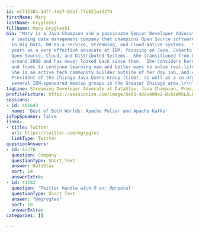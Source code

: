 ```yaml
---
id: e2712384-1dff-4eb7-8dbf-77e621e4d274
firstName: Mary
lastName: Grygleski
fullName: Mary Grygleski
bio: "Mary is a Java Champion and a passionate Senior Developer Advocate at DataStax,
  a leading data management company that champions Open Source software and specializes
  in Big Data, DB-as-a-service, Streaming, and Cloud-Native systems.  She spent 3.5
  years as a very effective advocate at IBM, focusing on Java, Jakarta EE, OpenJ9,
  Open Source, Cloud, and Distributed Systems.  She transitioned from Unix/C to Java
  around 2000 and has never looked back since then.  She considers herself a polyglot
  and loves to continue learning new and better ways to solve real-life problems.
  She is an active tech community builder outside of her day job, and currently the
  President of the Chicago Java Users Group (CJUG), as well as a co-organizer for
  several IBM-sponsored meetup groups in the Greater Chicago area.\r\n"
tagLine: Streaming Developer Advocate at DataStax, Java Champion, President of Chicago-JUG
profilePicture: https://sessionize.com/image/8a93-400o400o2-BiAzWRhLALKBUHN82MUUFB.jpg
sessions:
- id: 401643
  name: 'Best of Both Worlds: Apache Pulsar and Apache Kafka'
isTopSpeaker: false
links:
- title: Twitter
  url: https://twitter.com/mgrygles
  linkType: Twitter
questionAnswers:
- id: 43778
  question: Company
  questionType: Short_Text
  answer: DataStax
  sort: 14
  answerExtra: 
- id: 43782
  question: 'Twitter handle with @ ex: @prpatel'
  questionType: Short_Text
  answer: "@mgrygles"
  sort: 18
  answerExtra: 
categories: []

---
```

